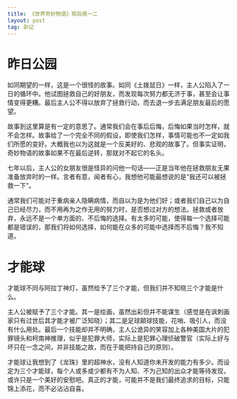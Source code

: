 ```yaml
---
title: 《世界奇妙物语》观后感一二
layout: post
tag: 杂记
---
```


# 昨日公园

如同期望的一样，这是一个很怪的故事。如同《土拨鼠日》一样，主人公陷入了一日的循环中。他试图拯救自己的好朋友，而发现每次努力都无济于事，甚至会让事情变得更糟。最后主人公不得以放弃了拯救行动，而去退一步去满足朋友最后的愿望。

故事到这里算是有一定的意思了。通常我们会在事后后悔，后悔如果当时怎样，就不会怎样。故事给了一个完全不同的假设，即使我们怎样，事情可能也不一定如我们所愿的变好。大概我也以为这就是一个反美好的、悲观的故事了。但事实证明，奇妙物语的故事如果不在最后逆转，那就对不起它的名头。

七年以后，主人公的女朋友很是怪异的问他一句话——正是当年他在拯救朋友无果准备放弃时的一样。言者有意，闻者有心，我想他可能最想说的是“我还可以被拯救一下”。

通常我们可能对于重病亲人隐瞒病情，而自以为是为他们好；或者我们自己以为自己已经尽力，而不用再为之作无用的努力时，是否想过对方的想法。拯救或者放弃，永远不是一个单方面的、不后悔的选择。有太多的可能，使得每一个选择可能都是错误的，那我们将如何选择，如何能在众多的可能中选择而不后悔？我不知道。


# 才能球

才能球不同与阿拉丁神灯，虽然给予了三个才能，但我们并不知晓三个才能是什么。

主人公被赋予了三个才能。其一是绘画，虽然出彩但并不能谋生（感觉是在讽刺画家只有过世后其才能才被广泛知晓）；其二是足球颠球技能，花哨、吸引人，而没有什么用处。最后一个技能却并不明确，主人公诡异的笑容加上各种美国大片的犯罪镜头和柯南神推理，似乎是犯罪大师，实际上是犯罪心理侦破警官（实际上好与坏只在一念之间，并非技能之故，而在于能把持自己的原则）。

才能球让我想到了《龙珠》里的超神水，没有人知道你未开发的能力有多少。而设定为三个才能球，每个人或多或少都有不为人知、不为己知的出众才能等待发现，或许只是一个美好的安慰吧。真正的才能，可能并不是我们最终追求的目标，只能锦上添花，而不必沾沾自喜。


